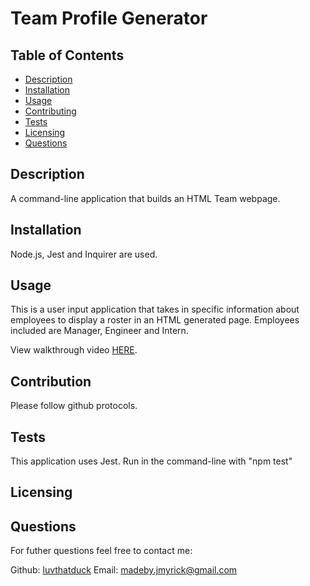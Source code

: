# Team Profile Generator

## Table of Contents
* [Description](#description)
* [Installation](#installation)
* [Usage](#usage)
* [Contributing](#contribution)
* [Tests](#tests)
* [Licensing](#licensing)
* [Questions](#questions)

## Description 
A command-line application that builds an HTML Team webpage. 

## Installation 
Node.js, Jest and Inquirer are used. 

## Usage
This is a user input application that takes in specific information about employees to display a roster in an HTML generated page. Employees included are Manager, Engineer and Intern.  

View walkthrough video [HERE](https://drive.google.com/file/d/1cJZgn_s5MlcEAh0arSzmKGr_4QhlVcEO/view).

## Contribution
Please follow github protocols. 

## Tests
This application uses Jest. Run in the command-line with "npm test"

## Licensing



## Questions
For futher questions feel free to contact me:

Github: [luvthatduck](https://github.com/luvthatduck)
Email:  madeby.jmyrick@gmail.com
